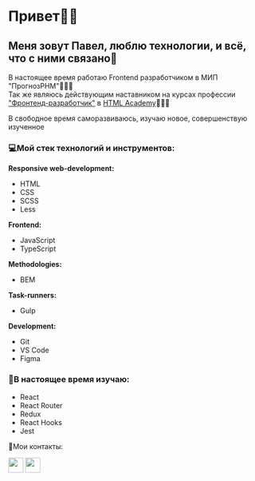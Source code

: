 <h1>Привет👋🏼</h1>

<h2>Меня зовут Павел, люблю технологии, и всё, что с ними связано🖤</h2>

<p>В настоящее время работаю Frontend разработчиком в МИП "ПрогнозРНМ"👨🏼‍💻<br>
Так же являюсь действующим наставником на курсах профессии <a href="https://htmlacademy.ru/profession/frontender">"Фронтенд-разработчик"</a> в <a href="https://htmlacademy.ru">HTML Academy</a>👨🏼‍🎓</p>

<p>В свободное время саморазвиваюсь, изучаю новое, совершенствую изученное</p>

<h3>💻Мой стек технологий и инструментов:</h3>

<b>Responsive web-development:</b>
<ul>
  <li>HTML</li>
  <li>CSS</li>
  <li>SCSS</li>
  <li>Less</li>
</ul>

<b>Frontend:</b>
<ul>
  <li>JavaScript</li>
  <li>TypeScript</li>
</ul>

<b>Methodologies:</b>
<ul>
  <li>BEM</li>
</ul>

<b>Task-runners:</b>
<ul>
  <li>Gulp</li>
</ul>

<b>Development:</b>
<ul>
  <li>Git</li>
  <li>VS Code</li>
  <li>Figma</li>
</ul>

<h3>🌱В настоящее время изучаю:</h3>
<ul>
  <li>React</li>
  <li>React Router</li>
  <li>Redux</li>
  <li>React Hooks</li>
  <li>Jest</li>
</ul>

💌Мои контакты:  

<a href="https://t.me/nyukalo" target="_blank"><img src="https://img.icons8.com/fluent/30/000000/telegram-app.png" width="30" height="30"></a>
<a href="mailto:pavelnyukalo@gmail.com" target="_blank"><img src="https://img.icons8.com/fluent/30/000000/gmail--v2.png" width="30" height="30"></a>
